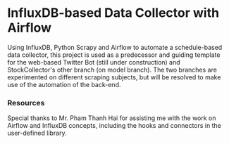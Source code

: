 # InfluxDB-based Data Collector with Airflow

Using InfluxDB, Python Scrapy and Airflow to automate a schedule-based data collector, this project is used as a predecessor and guiding template for the web-based Twitter Bot (still under construction) and StockCollector's other branch (on model branch). The two branches are experimented on different scraping subjects, but will be resolved to make use of the automation of the back-end.

### Resources
Special thanks to Mr. Pham Thanh Hai for assisting me with the work on Airflow and InfluxDB concepts, including the hooks and connectors in the user-defined library.